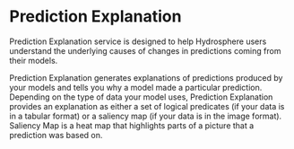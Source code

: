 # Prediction Explanation

Prediction Explanation service is designed to help Hydrosphere users understand the underlying causes of changes in predictions coming from their models.  

Prediction Explanation generates explanations of predictions produced by your models and tells you why a model made a particular prediction. Depending on the type of data your model uses, Prediction Explanation provides an explanation as either a set of logical predicates \(if your data is in a tabular format\) or a saliency map \(if your data is in the image format\). Saliency Map is a heat map that highlights parts of a picture that a prediction was based on. 



